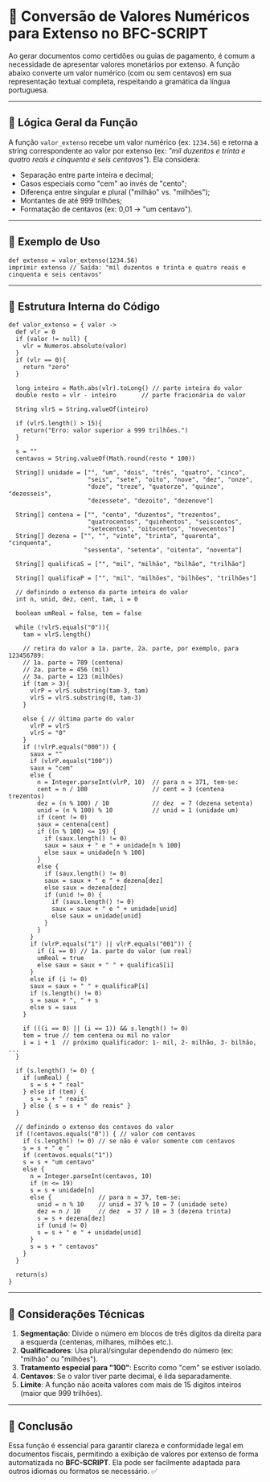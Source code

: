 # 🔢 Conversão de Valores Numéricos para Extenso no BFC-SCRIPT

Ao gerar documentos como certidões ou guias de pagamento, é comum a necessidade de apresentar valores monetários por extenso. A função abaixo converte um valor numérico (com ou sem centavos) em sua representação textual completa, respeitando a gramática da língua portuguesa.

---

## 🧠 Lógica Geral da Função

A função `valor_extenso` recebe um valor numérico (ex: `1234.56`) e retorna a string correspondente ao valor por extenso (ex: *"mil duzentos e trinta e quatro reais e cinquenta e seis centavos"*). Ela considera:

* Separação entre parte inteira e decimal;
* Casos especiais como "cem" ao invés de "cento";
* Diferença entre singular e plural ("milhão" vs. "milhões");
* Montantes de até 999 trilhões;
* Formatação de centavos (ex: 0,01 → "um centavo").

---

## 🧾 Exemplo de Uso

```bfc-script
def extenso = valor_extenso(1234.56)
imprimir extenso // Saída: "mil duzentos e trinta e quatro reais e cinquenta e seis centavos"
```

---

## 🧩 Estrutura Interna do Código

```bfc-script
def valor_extenso = { valor ->
  def vlr = 0
  if (valor != null) {
    vlr = Numeros.absoluto(valor)
  }
  if (vlr == 0){
    return "zero"
  }
  
  long inteiro = Math.abs(vlr).toLong() // parte inteira do valor
  double resto = vlr - inteiro       // parte fracionária do valor
  
  String vlrS = String.valueOf(inteiro)
  
  if (vlrS.length() > 15){
    return("Erro: valor superior a 999 trilhões.")
  }
  
  s = ""
  centavos = String.valueOf(Math.round(resto * 100))
  
  String[] unidade = ["", "um", "dois", "três", "quatro", "cinco",
                      "seis", "sete", "oito", "nove", "dez", "onze",
                      "doze", "treze", "quatorze", "quinze", "dezesseis",
                      "dezessete", "dezoito", "dezenove"]
  
  String[] centena = ["", "cento", "duzentos", "trezentos",
                      "quatrocentos", "quinhentos", "seiscentos",
                      "setecentos", "oitocentos", "novecentos"]
  String[] dezena = ["", "", "vinte", "trinta", "quarenta", "cinquenta",
                     "sessenta", "setenta", "oitenta", "noventa"]
  
  String[] qualificaS = ["", "mil", "milhão", "bilhão", "trilhão"]
  
  String[] qualificaP = ["", "mil", "milhões", "bilhões", "trilhões"]
  
  // definindo o extenso da parte inteira do valor
  int n, unid, dez, cent, tam, i = 0
  
  boolean umReal = false, tem = false
  
  while (!vlrS.equals("0")){
    tam = vlrS.length()
    
    // retira do valor a 1a. parte, 2a. parte, por exemplo, para 123456789:
    // 1a. parte = 789 (centena)
    // 2a. parte = 456 (mil)
    // 3a. parte = 123 (milhões)
    if (tam > 3){
      vlrP = vlrS.substring(tam-3, tam)
      vlrS = vlrS.substring(0, tam-3)
    }
    
    else { // última parte do valor
      vlrP = vlrS
      vlrS = "0"
    }
    if (!vlrP.equals("000")) {
      saux = ""
      if (vlrP.equals("100"))
      saux = "cem"
      else {
        n = Integer.parseInt(vlrP, 10)  // para n = 371, tem-se:
        cent = n / 100                  // cent = 3 (centena trezentos)
        dez = (n % 100) / 10            // dez  = 7 (dezena setenta)
        unid = (n % 100) % 10           // unid = 1 (unidade um)
        if (cent != 0)
        saux = centena[cent]
        if ((n % 100) <= 19) {
          if (saux.length() != 0)
          saux = saux + " e " + unidade[n % 100]
          else saux = unidade[n % 100]
        }
        else {
          if (saux.length() != 0)
          saux = saux + " e " + dezena[dez]
          else saux = dezena[dez]
          if (unid != 0) {
            if (saux.length() != 0)
            saux = saux + " e " + unidade[unid]
            else saux = unidade[unid]
          }
        }
      }
      if (vlrP.equals("1") || vlrP.equals("001")) {
        if (i == 0) // 1a. parte do valor (um real)
        umReal = true
        else saux = saux + " " + qualificaS[i]
      }
      else if (i != 0)
      saux = saux + " " + qualificaP[i]
      if (s.length() != 0)
      s = saux + ", " + s
      else s = saux
    }
    
    if (((i == 0) || (i == 1)) && s.length() != 0)
    tem = true // tem centena ou mil no valor
    i = i + 1  // próximo qualificador: 1- mil, 2- milhão, 3- bilhão, ...
  }
  
  if (s.length() != 0) {
    if (umReal) {
      s = s + " real"
    } else if (tem) {
      s = s + " reais"
    } else { s = s + " de reais" }
  }
  
  // definindo o extenso dos centavos do valor
  if (!centavos.equals("0")) { // valor com centavos
    if (s.length() != 0) // se não é valor somente com centavos
    s = s + " e "
    if (centavos.equals("1"))
    s = s + "um centavo"
    else {
      n = Integer.parseInt(centavos, 10)
      if (n <= 19)
      s = s + unidade[n]
      else {             // para n = 37, tem-se:
        unid = n % 10    // unid = 37 % 10 = 7 (unidade sete)
        dez = n / 10     // dez  = 37 / 10 = 3 (dezena trinta)
        s = s + dezena[dez]
        if (unid != 0)
        s = s + " e " + unidade[unid]
      }
      s = s + " centavos"
    }
  }
  
  return(s)
}
```

---

## 🧠 Considerações Técnicas

1. **Segmentação**: Divide o número em blocos de três dígitos da direita para a esquerda (centenas, milhares, milhões etc.).
2. **Qualificadores**: Usa plural/singular dependendo do número (ex: "milhão" ou "milhões").
3. **Tratamento especial para "100"**: Escrito como "cem" se estiver isolado.
4. **Centavos**: Se o valor tiver parte decimal, é lida separadamente.
5. **Limite**: A função não aceita valores com mais de 15 dígitos inteiros (maior que 999 trilhões).

---

## 📌 Conclusão

Essa função é essencial para garantir clareza e conformidade legal em documentos fiscais, permitindo a exibição de valores por extenso de forma automatizada no **BFC-SCRIPT**. Ela pode ser facilmente adaptada para outros idiomas ou formatos se necessário. ✅
